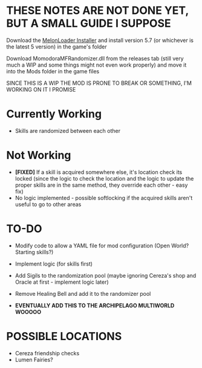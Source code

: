 # THESE NOTES ARE NOT DONE YET, BUT A SMALL GUIDE I SUPPOSE

Download the [MelonLoader Installer](https://github.com/LavaGang/MelonLoader.Installer/releases/latest/download/MelonLoader.Installer.exe) and install version 5.7 (or whichever is the latest 5 version) in the game's folder

Download MomodoraMFRandomizer.dll from the releases tab (still very much a WIP and some things might not even work properly) and move it into the Mods folder in the game files

SINCE THIS IS A WIP THE MOD IS PRONE TO BREAK OR SOMETHING, I'M WORKING ON IT I PROMISE

# Currently Working
- Skills are randomized between each other

# Not Working 
- **[FIXED]** If a skill is acquired somewhere else, it's location check its locked (since the logic to check the location and the logic to update the proper skills are in the same method, they override each other - easy fix)
- No logic implemented - possible softlocking if the acquired skills aren't useful to go to other areas

# TO-DO
- Modify code to allow a YAML file for mod configuration (Open World? Starting skills?)
- Implement logic (for skills first)
- Add Sigils to the randomization pool (maybe ignoring Cereza's shop and Oracle at first - implement logic later)
- Remove Healing Bell and add it to the randomizer pool

- **EVENTUALLY ADD THIS TO THE ARCHIPELAGO MULTIWORLD WOOOOO**

# POSSIBLE LOCATIONS
- Cereza friendship checks
- Lumen Fairies?
